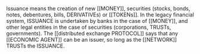 Issuance means the creation of new [[MONEY]], securities (stocks, bonds, notes, debentures, bills, DERIVATIVEs) or [[TOKENs]]. In the legacy financial system, ISSUANCE is undertaken by banks in the case of [[MONEY]], and other legal entities in the case of securities (corporations, TRUSTs, governments). The [[distributed exchange PROTOCOL]] says that any [[ECONOMIC AGENT]] can be an issuer, so long as the [[NETWORK]] TRUSTs the ISSUANCE.